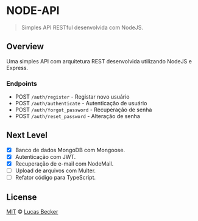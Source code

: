 # NODE-API
> Simples API RESTful desenvolvida com NodeJS.

## Overview
Uma simples API com arquitetura REST desenvolvida utilizando NodeJS e Express.

### Endpoints
- POST `/auth/register` - Registar novo usuário 
- POST `/auth/authenticate` - Autenticação de usuário
- POST `/auth/forgot_password` - Recuperação de senha
- POST `/auth/reset_password` - Alteração de senha

## Next Level
- [X] Banco de dados MongoDB com Mongoose.
- [X] Autenticação com JWT.
- [X] Recuperação de e-mail com NodeMail.
- [ ] Upload de arquivos com Multer.
- [ ] Refator código para TypeScript.

## License
[MIT](./LICENSE) &copy; [Lucas Becker](https://lucasbecker.github.io)